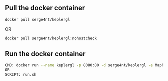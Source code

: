 ## Pull the docker container

```bash
docker pull serge4nt/keplergl
```
OR
```bash
docker pull serge4nt/keplergl:nohostcheck
```

## Run the docker container

```bash
CMD: docker run --name keplergl -p 8080:80 -d serge4nt/keplergl -e MapboxAccessToken=""
OR
SCRIPT: run.sh
```
